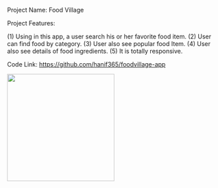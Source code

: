 Project Name: Food Village


Project Features:

(1) Using in this app, a user search his or her favorite food item.
(2) User can find food by category.
(3) User also see popular food Item.
(4) User also see details of food ingredients.
(5) It is totally responsive.

Code Link: https://github.com/hanif365/foodvillage-app

<img src="https://mk0jobadderjftub56m0.kinstacdn.com/wp-content/uploads/stackoverflow.com-300.jpg" width="250">

